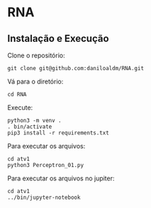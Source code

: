 # RNA

## Instalação e Execução
Clone o repositório:
```
git clone git@github.com:daniloaldm/RNA.git
```
Vá para o diretório:
```
cd RNA
```
Execute:
```
python3 -m venv .
. bin/activate
pip3 install -r requirements.txt
```

Para executar os arquivos:
```
cd atv1
python3 Perceptron_01.py
```
Para executar os arquivos no jupiter:
```
cd atv1
../bin/jupyter-notebook
```
